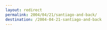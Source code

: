 ```yaml
---
layout: redirect
permalink: 2004/04/21/santiago-and-back/
destination: /2004-04-21-santiago-and-back
---
```

